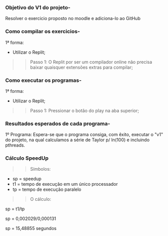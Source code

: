 ### Objetivo do V1 do projeto-
Resolver o exercicio proposto no moodle e adiciona-lo ao GitHub
### Como compilar os exercicios-

1ª forma:
- Utilizar o Replit;
>> Passo 1: O Replit por ser um compilador online não precisa baixar quaisquer extensões extras para compilar;


### Como executar os programas-

1ª forma:
- Utilizar o Replit;
>> Passo 1: Pressionar o botão do play na aba superior;


### Resultados esperados de cada programa-

1º Programa: Espera-se que o programa consiga, com êxito, executar o "v1" do projeto, na qual calculamos a série de Taylor p/ ln(100) e incluindo pthreads.

### Cálculo SpeedUp 

>> Símbolos:
- sp = speedup
- t1 = tempo de execução em um único processador
- tp = tempo de execução paralelo

>> O cálculo:

sp = t1/tp

sp = 0,002029/0,000131

sp = 15,48855 segundos


